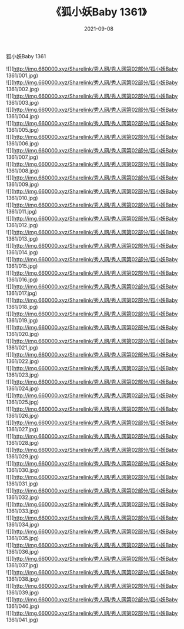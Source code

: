 ﻿---
layout: post
title:  《狐小妖Baby 1361》
date:   2021-09-08
img: http://img.660000.xyz/Sharelink/秀人网/秀人网第02部分/狐小妖Baby 1361/000.jpg
categories: [美女, 清纯, 唯美]
---

狐小妖Baby 1361

  ![](http://img.660000.xyz/Sharelink/秀人网/秀人网第02部分/狐小妖Baby 1361/001.jpg) <br> ![](http://img.660000.xyz/Sharelink/秀人网/秀人网第02部分/狐小妖Baby 1361/002.jpg) <br> ![](http://img.660000.xyz/Sharelink/秀人网/秀人网第02部分/狐小妖Baby 1361/003.jpg) <br> ![](http://img.660000.xyz/Sharelink/秀人网/秀人网第02部分/狐小妖Baby 1361/004.jpg) <br> ![](http://img.660000.xyz/Sharelink/秀人网/秀人网第02部分/狐小妖Baby 1361/005.jpg) <br> ![](http://img.660000.xyz/Sharelink/秀人网/秀人网第02部分/狐小妖Baby 1361/006.jpg) <br> ![](http://img.660000.xyz/Sharelink/秀人网/秀人网第02部分/狐小妖Baby 1361/007.jpg) <br> ![](http://img.660000.xyz/Sharelink/秀人网/秀人网第02部分/狐小妖Baby 1361/008.jpg) <br> ![](http://img.660000.xyz/Sharelink/秀人网/秀人网第02部分/狐小妖Baby 1361/009.jpg) <br> ![](http://img.660000.xyz/Sharelink/秀人网/秀人网第02部分/狐小妖Baby 1361/010.jpg) <br> ![](http://img.660000.xyz/Sharelink/秀人网/秀人网第02部分/狐小妖Baby 1361/011.jpg) <br> ![](http://img.660000.xyz/Sharelink/秀人网/秀人网第02部分/狐小妖Baby 1361/012.jpg) <br> ![](http://img.660000.xyz/Sharelink/秀人网/秀人网第02部分/狐小妖Baby 1361/013.jpg) <br> ![](http://img.660000.xyz/Sharelink/秀人网/秀人网第02部分/狐小妖Baby 1361/014.jpg) <br> ![](http://img.660000.xyz/Sharelink/秀人网/秀人网第02部分/狐小妖Baby 1361/015.jpg) <br> ![](http://img.660000.xyz/Sharelink/秀人网/秀人网第02部分/狐小妖Baby 1361/016.jpg) <br> ![](http://img.660000.xyz/Sharelink/秀人网/秀人网第02部分/狐小妖Baby 1361/017.jpg) <br> ![](http://img.660000.xyz/Sharelink/秀人网/秀人网第02部分/狐小妖Baby 1361/018.jpg) <br> ![](http://img.660000.xyz/Sharelink/秀人网/秀人网第02部分/狐小妖Baby 1361/019.jpg) <br> ![](http://img.660000.xyz/Sharelink/秀人网/秀人网第02部分/狐小妖Baby 1361/020.jpg) <br> ![](http://img.660000.xyz/Sharelink/秀人网/秀人网第02部分/狐小妖Baby 1361/021.jpg) <br> ![](http://img.660000.xyz/Sharelink/秀人网/秀人网第02部分/狐小妖Baby 1361/022.jpg) <br> ![](http://img.660000.xyz/Sharelink/秀人网/秀人网第02部分/狐小妖Baby 1361/023.jpg) <br> ![](http://img.660000.xyz/Sharelink/秀人网/秀人网第02部分/狐小妖Baby 1361/024.jpg) <br> ![](http://img.660000.xyz/Sharelink/秀人网/秀人网第02部分/狐小妖Baby 1361/025.jpg) <br> ![](http://img.660000.xyz/Sharelink/秀人网/秀人网第02部分/狐小妖Baby 1361/026.jpg) <br> ![](http://img.660000.xyz/Sharelink/秀人网/秀人网第02部分/狐小妖Baby 1361/027.jpg) <br> ![](http://img.660000.xyz/Sharelink/秀人网/秀人网第02部分/狐小妖Baby 1361/028.jpg) <br> ![](http://img.660000.xyz/Sharelink/秀人网/秀人网第02部分/狐小妖Baby 1361/029.jpg) <br> ![](http://img.660000.xyz/Sharelink/秀人网/秀人网第02部分/狐小妖Baby 1361/030.jpg) <br> ![](http://img.660000.xyz/Sharelink/秀人网/秀人网第02部分/狐小妖Baby 1361/031.jpg) <br> ![](http://img.660000.xyz/Sharelink/秀人网/秀人网第02部分/狐小妖Baby 1361/032.jpg) <br> ![](http://img.660000.xyz/Sharelink/秀人网/秀人网第02部分/狐小妖Baby 1361/033.jpg) <br> ![](http://img.660000.xyz/Sharelink/秀人网/秀人网第02部分/狐小妖Baby 1361/034.jpg) <br> ![](http://img.660000.xyz/Sharelink/秀人网/秀人网第02部分/狐小妖Baby 1361/035.jpg) <br> ![](http://img.660000.xyz/Sharelink/秀人网/秀人网第02部分/狐小妖Baby 1361/036.jpg) <br> ![](http://img.660000.xyz/Sharelink/秀人网/秀人网第02部分/狐小妖Baby 1361/037.jpg) <br> ![](http://img.660000.xyz/Sharelink/秀人网/秀人网第02部分/狐小妖Baby 1361/038.jpg) <br> ![](http://img.660000.xyz/Sharelink/秀人网/秀人网第02部分/狐小妖Baby 1361/039.jpg) <br> ![](http://img.660000.xyz/Sharelink/秀人网/秀人网第02部分/狐小妖Baby 1361/040.jpg) <br> ![](http://img.660000.xyz/Sharelink/秀人网/秀人网第02部分/狐小妖Baby 1361/041.jpg) <br>